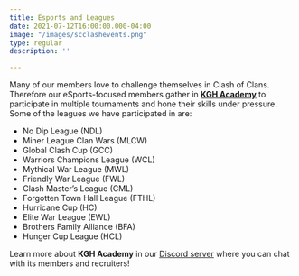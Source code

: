 ```yaml
---
title: Esports and Leagues
date: 2021-07-12T16:00:00.000-04:00
image: "/images/scclashevents.png"
type: regular
description: ''

---
```

Many of our members love to challenge themselves in Clash of Clans. Therefore our eSports-focused members gather in [**KGH Academy**](serious) to participate in multiple tournaments and hone their skills under pressure. Some of the leagues we have participated in are:

* No Dip League (NDL)
* Miner League Clan Wars (MLCW)
* Global Clash Cup (GCC)
* Warriors Champions League (WCL)
* Mythical War League (MWL)
* Friendly War League (FWL)
* Clash Master’s League (CML)
* Forgotten Town Hall League (FTHL)
* Hurricane Cup (HC)
* Elite War League (EWL)
* Brothers Family Alliance (BFA)
* Hunger Cup League (HCL)

Learn more about **KGH Academy** in our [Discord server](https://discord.gg/clashfiles) where you can chat with its members and recruiters!